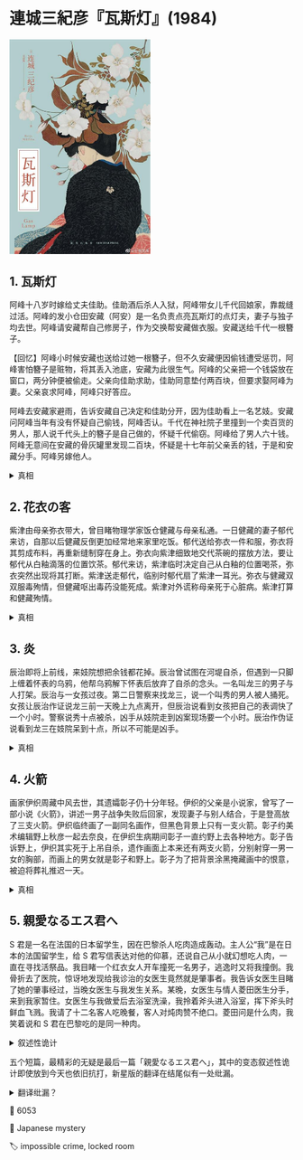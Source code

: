 # 連城三紀彦『瓦斯灯』(1984)

<img src=images/1984_cover.jpg width=250/>

## 1. 瓦斯灯

阿峰十八岁时嫁给丈夫佳助。佳助酒后杀人入狱，阿峰带女儿千代回娘家，靠裁缝过活。阿峰的发小仓田安藏（阿安）是一名负责点亮瓦斯灯的点灯夫，妻子与独子均去世。阿峰请安藏帮自己修房子，作为交换帮安藏做衣服。安藏送给千代一根簪子。

【回忆】阿峰小时候安藏也送给过她一根簪子，但不久安藏便因偷钱遭受惩罚，阿峰害怕簪子是赃物，将其丢入池底，安藏为此很生气。阿峰的父亲把一个钱袋放在窗口，两分钟便被偷走。父亲向佳助求助，佳助同意垫付两百块，但要求娶阿峰为妻。父亲哀求阿峰，阿峰只好答应。

阿峰去安藏家避雨，告诉安藏自己决定和佳助分开，因为佳助看上一名艺妓。安藏问阿峰当年有没有怀疑自己偷钱，阿峰否认。千代在神社院子里撞到一个卖百货的男人，那人说千代头上的簪子是自己做的，怀疑千代偷窃。阿峰给了男人六十钱。阿峰无意间在安藏的骨灰罐里发现二百块，怀疑是十七年前父亲丢的钱，于是和安藏分手。阿峰另嫁他人。

<details><summary>真相</summary>
二百块是安藏积攒的积蓄。
</details>

## 2. 花衣の客

紫津由母亲弥衣带大，曾目睹物理学家饭仓健藏与母亲私通。一日健藏的妻子郁代来访，自那以后健藏反倒更加经常地来家里吃饭。郁代送给弥衣一件和服，弥衣将其剪成布料，再重新缝制穿在身上。弥衣向紫津细致地交代茶碗的摆放方法，要让郁代从白釉滴落的位置饮茶。郁代来访，紫津临时决定自己从白釉的位置喝茶，弥衣突然出现将其打断。紫津送走郁代，临别时郁代扇了紫津一耳光。弥衣与健藏双双服毒殉情，但健藏呕出毒药没能死成。紫津对外谎称母亲死于心脏病。紫津打算和健藏殉情。

<details><summary>真相</summary>
茶碗是真品而不是仿制品。健藏爱的是紫津而不是弥衣，弥衣和郁代都嫉妒紫津，郁代扇紫津耳光是因为嫉妒。弥衣在健藏到访时特意穿成紫津的样子，明知健藏爱的是紫津也不在意。
</details>

## 3. 炎

辰治即将上前线，来妓院想把余钱都花掉。辰治曾试图在河堤自杀，但遇到一只脚上缠着怀表的乌鸦，他帮乌鸦解下怀表后放弃了自杀的念头。一名叫龙三的男子与人打架。辰治与一女孩过夜。第二日警察来找龙三，说一个叫秀的男人被人捅死。女孩让辰治作证说龙三前一天晚上九点离开，但辰治说看到女孩把自己的表调快了一个小时。警察说秀十点被杀，凶手从妓院走到凶案现场要一个小时。辰治作伪证说看到龙三在妓院呆到十点，所以不可能是凶手。

<details><summary>真相</summary>
女孩说要和辰治一起赴死，辰治明知是假话也选择相信，把怀表调慢了一个小时，如果因此误了去战场的火车，便会因叛国罪被处死。女孩把怀表调快了一小时，其实是调回了正常时间，如果辰治说龙三九点离开，正好会证明他是凶手。结尾辰治和女孩相拥烧死。
</details>

## 4. 火箭

画家伊织周藏中风去世，其遗孀彰子仍十分年轻。伊织的父亲是小说家，曾写了一部小说《火箭》，讲述一男子战争失败后回家，发现妻子与别人结合，于是登高放了三支火箭。伊织临终画了一副同名画作，但黑色背景上只有一支火箭。彰子约美术编辑野上秋彦一起去奈良，在伊织生病期间彰子一直约野上去各种地方。彰子告诉野上，伊织其实死于上吊自杀，遗作画面上本来还有两支火箭，分别射穿一男一女的胸部，而画上的男女就是彰子和野上。彰子为了把背景涂黑掩藏画中的恨意，被迫将葬礼推迟一天。

<details><summary>真相</summary>
伊织嫉妒彰子曾怀念旧情人，主动策划了彰子和野上约会，并在遗作中画了二人被射死，计划在遗作问世时完成对彰子的复仇，但他没想到彰子发现并修改了遗作。
</details>

## 5. 親愛なるエス君へ

S 君是一名在法国的日本留学生，因在巴黎杀人吃肉造成轰动。主人公“我”是在日本的法国留学生，给 S 君写信表达对他的仰慕，还说自己从小就幻想吃人肉，一直在寻找活祭品。我目睹一个红衣女人开车撞死一名男子，逃逸时又将我撞倒。我骨折去了医院，惊讶地发现给我诊治的女医生竟然就是肇事者。我告诉女医生目睹了她的肇事经过，当晚女医生与我发生关系。某晚，女医生与情人菱田医生分手，来到我家暂住。女医生与我做爱后去浴室洗澡，我拎着斧头进入浴室，挥下斧头时鲜血飞溅。我请了十二名客人吃晚餐，客人对炖肉赞不绝口。菱田问是什么肉，我笑着说和 S 君在巴黎吃的是同一种肉。

<details><summary>叙述性诡计</summary>
我用斧头切下了自己的两条腿（而不是女医生的腿），一条在大家胃里，一条在冰箱里。我逼迫女医生为我治疗，不然便告发她肇事逃逸。结尾，我让女医生砍断我的双臂，把写给 S 君的信扔到街上，希望有人捡到后丢到邮筒里。
</details>

五个短篇，最精彩的无疑是最后一篇「親愛なるエス君へ」，其中的变态叙述性诡计即使放到今天也依旧抗打，新星版的翻译在结尾似有一处纰漏。

<details><summary>翻译纰漏？</summary>
晚餐结束客人离开后：
<blockquote>
我走进卧室，打开门。卧室里一片漆黑，我摸黑找到了墙上的开关。
</blockquote>
“我”那时已经砍断双腿，应该无法走路，而且顺序上来说，应该先打开门才能进入卧室。

日文原文为：
<blockquote>
私は寝室の扉に近づき、鍵をあけた。寝室の中は真っ暗だった。私は手探りで壁のスイッチを見つけた。
</blockquote>
此处的“近づき”似应译为“接近”。
</details>

:link: 6053

:file_folder: Japanese mystery

:label: impossible crime, locked room

